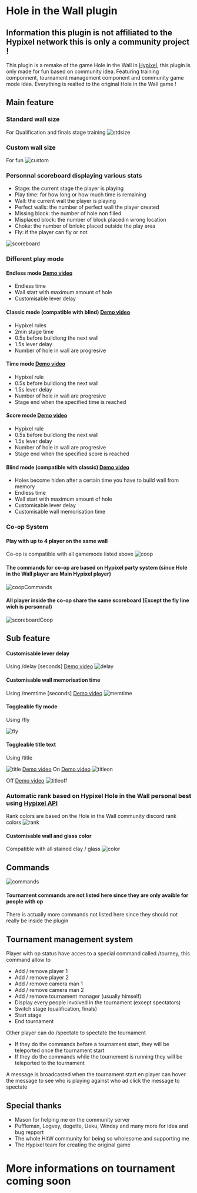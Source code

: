 # Hole in the Wall plugin

## Information this plugin is not affiliated to the Hypixel network this is only a community project !

This plugin is a remake of the game Hole in the Wall in [Hypixel](https://hypixel.net),
this plugin is only made for fun based on community idea. Featuring training componnent, tournament management component and community game mode idea.
Everything is realted to the original Hole in the Wall game !

## Main feature

### Standard wall size
For Qualification and finals stage training
![stdsize](/readme/stdsize.PNG)

### Custom wall size
For fun
![custom](/readme/customsize.PNG)

### Personnal scoreboard displaying various stats
* Stage: the current stage the player is playing
* Play time: for how long or how much time is remaining
* Wall: the current wall the player is playing
* Perfect walls: the number of perfect wall the player created
* Missing block: the number of hole non filled
* Misplaced block: the number of block placedin wrong location
* Choke: the number of bnlokc placed outside the play area
* Fly: if the player can fly or not

![scoreboard](/readme/scoreboard.PNG)

### Different play mode

#### Endless mode [Demo video](https://www.youtube.com/watch?v=nxHt8Q6FgiI&feature=youtu.be)
- Endless time
- Wall start with maximum amount of hole
- Customisable lever delay

#### Classic mode (compatible with blind) [Demo video](https://www.youtube.com/watch?v=Jbnk06_CMEQ&feature=youtu.be)
- Hypixel rules
- 2min stage time
- 0.5s before buildiong the next wall
- 1.5s lever delay
- Number of hole in wall are progresive

#### Time mode [Demo video](https://www.youtube.com/watch?v=yorUDxe1ons&feature=youtu.be)
- Hypixel rule
- 0.5s before buildiong the next wall
- 1.5s lever delay
- Number of hole in wall are progresive
- Stage end when the specified time is reached

#### Score mode [Demo video](https://www.youtube.com/watch?v=GkfVzYmnDlI&feature=youtu.be)
- Hypixel rule
- 0.5s before buildiong the next wall
- 1.5s lever delay
- Number of hole in wall are progresive
- Stage end when the specified score is reached

#### Blind mode (compatible with classic) [Demo video](https://www.youtube.com/watch?v=1zpa_CVBZio&feature=youtu.be)
- Holes become hiden after a certain time you have to build wall from memory
- Endless time
- Wall start with maximum amount of hole
- Customisable lever delay
- Customisable wall memorisation time


### Co-op System
#### Play with up to 4 player on the same wall
Co-op is compatible with all gamemode listed above
![coop](/readme/coop.PNG)

#### The commands for co-op are based on Hypixel party system (since Hole in the Wall player are Main Hypixel player)
![coopCommands](/readme/coopCommands.PNG)

#### All player inside the co-op share the same scoreboard (Except the fly line wich is personnal)
![scoreboardCoop](/readme/scoreboardCoop.PNG)

## Sub feature

#### Customisable lever delay
Using /delay [seconds]
[Demo video](https://www.youtube.com/watch?v=xdb4xeRvknI&feature=youtu.be)
![delay](/readme/delay.PNG)

#### Customisable wall memorisation time
Using /memtime [seconds]
[Demo video](https://www.youtube.com/watch?v=kTfBBMBosrI&feature=youtu.be)
![memtime](/readme/memtime.PNG)

#### Toggleable fly mode
Using /fly

![fly](/readme/fly.PNG)

#### Toggleable title text
Using /title

![title](/readme/title.PNG)
[Demo video](https://www.youtube.com/watch?v=RFPCmq1mde0&feature=youtu.be)
On
[Demo video](https://www.youtube.com/watch?v=RFPCmq1mde0&feature=youtu.be)
![titleon](/readme/titleon.PNG)

Off
[Demo video](https://youtu.be/RFPCmq1mde0?t=14)
![titleoff](/readme/titleoff.PNG)

### Automatic rank based on Hypixel Hole in the Wall personal best using [Hypixel API](https://github.com/HypixelDev/PublicAPI)
Rank colors are based on the Hole in the Wall community discord rank colors
![rank](/readme/rank.PNG)

#### Customisable wall and glass color
Compatible with all stained clay / glass
![color](/readme/color.PNG)

## Commands
![commands](/readme/commands.PNG)
#### Tournament commands are not listed here since they are only avaible for people with op

There is actually more commands not listed here since they should not really be inside the plugin

## Tournament management system
Player with op status have acces to a special command called /tourney, this command allow to
- Add / remove player 1
- Add / remove player 2
- Add / remove camera man 1
- Add / remove camera man 2
- Add / remove tournament manager (usually himself)
- Display every people involved in the tournament (except spectators)
- Switch stage (qualification, finals)
- Start stage
- End tournament

Other player can do /spectate to spectate the tournament
- If they do the commands before a tournament start, they will be teleported once the tournament start
- If they do the commands while the tournement is running they will be teleported to the tournament

A message is broadcasted when the tournament start en player can hover the message to see who is playing against who ad click the message to spectate

## Special thanks
* Mason for helping me on the community server
* Puffleman, Logvey, dogette, Ueku, Winday and many more for idea and bug repport
* The whole HitW community for being so wholesome and supporting me
* The Hypixel team for creating the original game

# More informations on tournament coming soon
